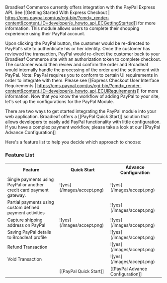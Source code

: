 Broadleaf Commerce currently offers integration with the PayPal Express API. See [[Getting Started With Express Checkout | https://cms.paypal.com/us/cgi-bin/?cmd=_render-content&content_ID=developer/e_howto_api_ECGettingStarted]] for more information. This module allows users to complete their shopping experience using their PayPal account.

Upon clicking the PayPal button, the customer would be re-directed to PayPal's site to authenticate his or her identity. 
Once the customer has reviewed the transaction, PayPal would re-direct the customer back to your Broadleaf Commerce site with an authorization token to complete checkout. 
The customer would then review and confirm the order and Broadleaf would internally handle the processing of the order and the settlement with PayPal. Note: PayPal requires you to conform to certain UI requirements in order to integrate with them. Please see [[Express Checkout User Interface Requirements | https://cms.paypal.com/us/cgi-bin/?cmd=_render-content&content_ID=developer/e_howto_api_ECUIRequirements]] for more information.
Now that you know the workflow of adding PayPal to your site, let's set up the configurations for the PayPal Module.

There are two ways to get started integrating the PayPal module into your web application. 
Broadleaf offers a [[PayPal Quick Start]] solution that allows developers to easily add PayPal functionality with little configuration.
If you have a complex payment workflow, please take a look at our [[PayPal Advance Configuration]]

Here's a feature list to help you decide which approach to choose:

### Feature List
<table>
  <tr>
    <th>Feature</th>
    <th>Quick Start</th>
    <th>Advance Configuration</th>
  </tr>
  <tr>
    <td>Single payments using PayPal or another credit card payment gateway. </td>
    <td>![yes](/images/accept.png)</td>
    <td>![yes](/images/accept.png)</td>
  </tr>
  <tr>
    <td>Partial payments using custom defined payment activities </td>
    <td></td>
    <td>![yes](/images/accept.png)</td>
  </tr>
  <tr>
    <td>Capture shipping address on PayPal </td>
    <td>![yes](/images/accept.png)</td>
    <td>![yes](/images/accept.png)</td>
  </tr>
  <tr>
    <td>Saving PayPal details to Broadleaf profile </td>
    <td></td>
    <td>![yes](/images/accept.png)</td>
  </tr>
  <tr>
    <td>Refund Transaction</td>
    <td></td>
    <td>![yes](/images/accept.png)</td>
  </tr>
  <tr>
    <td>Void Transaction</td>
    <td></td>
    <td>![yes](/images/accept.png)</td>
  </tr>
    <td></td>
    <td>[[PayPal Quick Start]]</td>
    <td>[[PayPal Advance Configuration]]</td>
  </tr>  
</table>